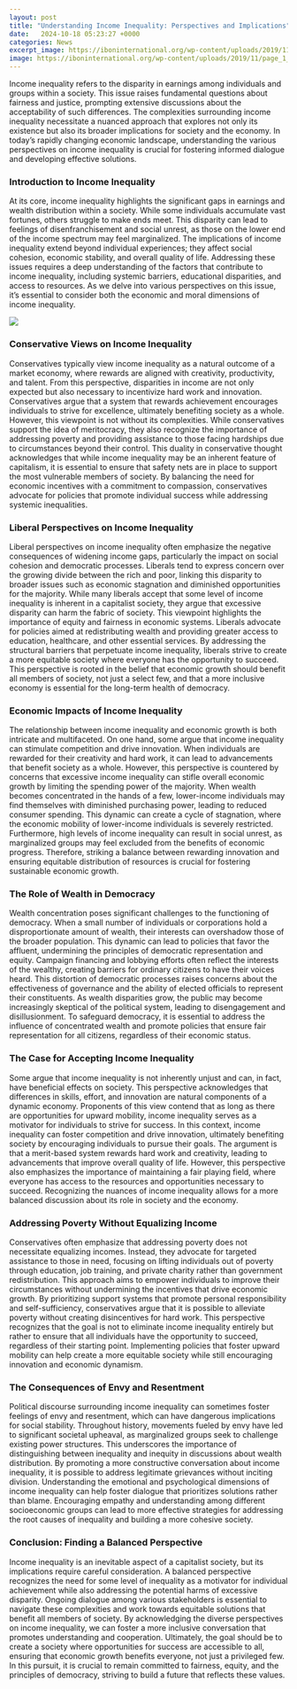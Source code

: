 ```yaml
---
layout: post
title: "Understanding Income Inequality: Perspectives and Implications"
date:   2024-10-18 05:23:27 +0000
categories: News
excerpt_image: https://iboninternational.org/wp-content/uploads/2019/11/page_1_final2-8.png
image: https://iboninternational.org/wp-content/uploads/2019/11/page_1_final2-8.png
---
```


Income inequality refers to the disparity in earnings among individuals and groups within a society. This issue raises fundamental questions about fairness and justice, prompting extensive discussions about the acceptability of such differences. The complexities surrounding income inequality necessitate a nuanced approach that explores not only its existence but also its broader implications for society and the economy. In today’s rapidly changing economic landscape, understanding the various perspectives on income inequality is crucial for fostering informed dialogue and developing effective solutions.
### Introduction to Income Inequality
At its core, income inequality highlights the significant gaps in earnings and wealth distribution within a society. While some individuals accumulate vast fortunes, others struggle to make ends meet. This disparity can lead to feelings of disenfranchisement and social unrest, as those on the lower end of the income spectrum may feel marginalized. The implications of income inequality extend beyond individual experiences; they affect social cohesion, economic stability, and overall quality of life. Addressing these issues requires a deep understanding of the factors that contribute to income inequality, including systemic barriers, educational disparities, and access to resources. As we delve into various perspectives on this issue, it’s essential to consider both the economic and moral dimensions of income inequality.

![](https://iboninternational.org/wp-content/uploads/2019/11/page_1_final2-8.png)
### Conservative Views on Income Inequality
Conservatives typically view income inequality as a natural outcome of a market economy, where rewards are aligned with creativity, productivity, and talent. From this perspective, disparities in income are not only expected but also necessary to incentivize hard work and innovation. Conservatives argue that a system that rewards achievement encourages individuals to strive for excellence, ultimately benefiting society as a whole.
However, this viewpoint is not without its complexities. While conservatives support the idea of meritocracy, they also recognize the importance of addressing poverty and providing assistance to those facing hardships due to circumstances beyond their control. This duality in conservative thought acknowledges that while income inequality may be an inherent feature of capitalism, it is essential to ensure that safety nets are in place to support the most vulnerable members of society. By balancing the need for economic incentives with a commitment to compassion, conservatives advocate for policies that promote individual success while addressing systemic inequalities.
### Liberal Perspectives on Income Inequality
Liberal perspectives on income inequality often emphasize the negative consequences of widening income gaps, particularly the impact on social cohesion and democratic processes. Liberals tend to express concern over the growing divide between the rich and poor, linking this disparity to broader issues such as economic stagnation and diminished opportunities for the majority. While many liberals accept that some level of income inequality is inherent in a capitalist society, they argue that excessive disparity can harm the fabric of society.
This viewpoint highlights the importance of equity and fairness in economic systems. Liberals advocate for policies aimed at redistributing wealth and providing greater access to education, healthcare, and other essential services. By addressing the structural barriers that perpetuate income inequality, liberals strive to create a more equitable society where everyone has the opportunity to succeed. This perspective is rooted in the belief that economic growth should benefit all members of society, not just a select few, and that a more inclusive economy is essential for the long-term health of democracy.
### Economic Impacts of Income Inequality
The relationship between income inequality and economic growth is both intricate and multifaceted. On one hand, some argue that income inequality can stimulate competition and drive innovation. When individuals are rewarded for their creativity and hard work, it can lead to advancements that benefit society as a whole. However, this perspective is countered by concerns that excessive income inequality can stifle overall economic growth by limiting the spending power of the majority.
When wealth becomes concentrated in the hands of a few, lower-income individuals may find themselves with diminished purchasing power, leading to reduced consumer spending. This dynamic can create a cycle of stagnation, where the economic mobility of lower-income individuals is severely restricted. Furthermore, high levels of income inequality can result in social unrest, as marginalized groups may feel excluded from the benefits of economic progress. Therefore, striking a balance between rewarding innovation and ensuring equitable distribution of resources is crucial for fostering sustainable economic growth.
### The Role of Wealth in Democracy
Wealth concentration poses significant challenges to the functioning of democracy. When a small number of individuals or corporations hold a disproportionate amount of wealth, their interests can overshadow those of the broader population. This dynamic can lead to policies that favor the affluent, undermining the principles of democratic representation and equity.
Campaign financing and lobbying efforts often reflect the interests of the wealthy, creating barriers for ordinary citizens to have their voices heard. This distortion of democratic processes raises concerns about the effectiveness of governance and the ability of elected officials to represent their constituents. As wealth disparities grow, the public may become increasingly skeptical of the political system, leading to disengagement and disillusionment. To safeguard democracy, it is essential to address the influence of concentrated wealth and promote policies that ensure fair representation for all citizens, regardless of their economic status.
### The Case for Accepting Income Inequality
Some argue that income inequality is not inherently unjust and can, in fact, have beneficial effects on society. This perspective acknowledges that differences in skills, effort, and innovation are natural components of a dynamic economy. Proponents of this view contend that as long as there are opportunities for upward mobility, income inequality serves as a motivator for individuals to strive for success.
In this context, income inequality can foster competition and drive innovation, ultimately benefiting society by encouraging individuals to pursue their goals. The argument is that a merit-based system rewards hard work and creativity, leading to advancements that improve overall quality of life. However, this perspective also emphasizes the importance of maintaining a fair playing field, where everyone has access to the resources and opportunities necessary to succeed. Recognizing the nuances of income inequality allows for a more balanced discussion about its role in society and the economy.
### Addressing Poverty Without Equalizing Income
Conservatives often emphasize that addressing poverty does not necessitate equalizing incomes. Instead, they advocate for targeted assistance to those in need, focusing on lifting individuals out of poverty through education, job training, and private charity rather than government redistribution. This approach aims to empower individuals to improve their circumstances without undermining the incentives that drive economic growth.
By prioritizing support systems that promote personal responsibility and self-sufficiency, conservatives argue that it is possible to alleviate poverty without creating disincentives for hard work. This perspective recognizes that the goal is not to eliminate income inequality entirely but rather to ensure that all individuals have the opportunity to succeed, regardless of their starting point. Implementing policies that foster upward mobility can help create a more equitable society while still encouraging innovation and economic dynamism.
### The Consequences of Envy and Resentment
Political discourse surrounding income inequality can sometimes foster feelings of envy and resentment, which can have dangerous implications for social stability. Throughout history, movements fueled by envy have led to significant societal upheaval, as marginalized groups seek to challenge existing power structures. This underscores the importance of distinguishing between inequality and inequity in discussions about wealth distribution.
By promoting a more constructive conversation about income inequality, it is possible to address legitimate grievances without inciting division. Understanding the emotional and psychological dimensions of income inequality can help foster dialogue that prioritizes solutions rather than blame. Encouraging empathy and understanding among different socioeconomic groups can lead to more effective strategies for addressing the root causes of inequality and building a more cohesive society.
### Conclusion: Finding a Balanced Perspective
Income inequality is an inevitable aspect of a capitalist society, but its implications require careful consideration. A balanced perspective recognizes the need for some level of inequality as a motivator for individual achievement while also addressing the potential harms of excessive disparity. Ongoing dialogue among various stakeholders is essential to navigate these complexities and work towards equitable solutions that benefit all members of society.
By acknowledging the diverse perspectives on income inequality, we can foster a more inclusive conversation that promotes understanding and cooperation. Ultimately, the goal should be to create a society where opportunities for success are accessible to all, ensuring that economic growth benefits everyone, not just a privileged few. In this pursuit, it is crucial to remain committed to fairness, equity, and the principles of democracy, striving to build a future that reflects these values.